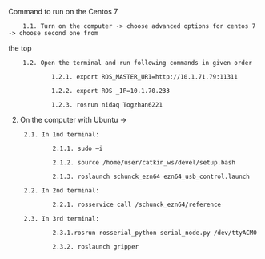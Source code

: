 
Command to run on the Centos 7

		1.1. Turn on the computer -> choose advanced options for centos 7 -> choose second one from
the top

		1.2. Open the terminal and run following commands in given order
    
				1.2.1. export ROS_MASTER_URI=http://10.1.71.79:11311
        
				1.2.2. export ROS _IP=10.1.70.233
        
				1.2.3. rosrun nidaq Togzhan6221
   
2. On the computer with Ubuntu ->

		2.1. In 1nd terminal:
    
				2.1.1. sudo –i
        
				2.1.2. source /home/user/catkin_ws/devel/setup.bash
        
				2.1.3. roslaunch schunck_ezn64 ezn64_usb_control.launch
        
		2.2. In 2nd terminal:
    
				2.2.1. rosservice call /schunck_ezn64/reference
        
		2.3. In 3rd terminal:
    
				2.3.1.rosrun rosserial_python serial_node.py /dev/ttyACM0
        
				2.3.2. roslaunch gripper
        

